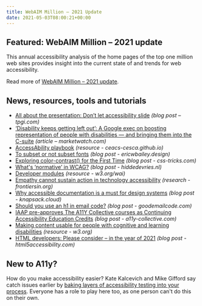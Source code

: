 ```yaml
---
title: WebAIM Million – 2021 Update
date: 2021-05-03T08:00:21+00:00
---
```


## Featured: WebAIM Million – 2021 update

This annual accessibility analysis of the home pages of the top one million web sites provides insight into the current state of and trends for web accessibility.

Read more of [WebAIM Million – 2021 update](https://webaim.org/blog/webaim-million-2021/).

## News, resources, tools and tutorials

- [All about the presentation: Don’t let accessibility slide](https://www.tpgi.com/all-about-the-presentation-dont-let-accessibility-slide/) *(blog post – tpgi.com)*
- [‘Disability keeps getting left out’: A Google exec on boosting representation of people with disabilities — and bringing them into the C-suite](https://www.marketwatch.com/story/disability-keeps-getting-left-out-a-google-exec-on-boosting-representation-of-people-with-disabilities-and-bringing-them-into-the-c-suite-11619206201) *(article – marketwatch.com)*
- [AccessAbility playbook](https://ceacs-cesca.github.io/playbook/) *(resource - ceacs-cesca.github.io)*
- [To subset or not subset fonts](https://ericwbailey.design/writing/to-subset-or-not-subset-fonts/) *(blog post - ericwbailey.design)*
- [Exploring color-contrast() for the First Time](https://css-tricks.com/exploring-color-contrast-for-the-first-time/) *(blog post - css-tricks.com)*
- [What's ‘normative’ in WCAG?](https://hiddedevries.nl/en/blog/2021-04-27-whats-normative-in-wcag) *(blog post - hiddedevries.nl)*
- [Developer modules](https://www.w3.org/WAI/curricula/developer-modules/) *(resource - w3.org/wai)*
- [Empathy cannot sustain action in technology accessibility](https://www.frontiersin.org/articles/10.3389/fcomp.2021.617044/full) *(research - frontiersin.org)*
- [Why accessible documentation is a must for design systems](https://www.knapsack.cloud/blog/accessible-documentation-for-design-systems) *(blog post - knapsack.cloud)*
- [Should you use an h1 in email code?](https://www.goodemailcode.com/email-accessibility/should-you-use-an-h1-in-email-code) *(blog post - goodemailcode.com)*
- [IAAP pre-approves The A11Y Collective courses as Continuing Accessibility Education Credits](https://a11y-collective.com/blog/iaap-pre-approves-a11y-collection-courses/) *(blog post - a11y-collective.com)*
- [Making content usable for people with cognitive and learning disabilities](https://www.w3.org/TR/coga-usable/) *(resource - w3.org)*
- [HTML developers: Please consider – in the year of 2021](https://html5accessibility.com/stuff/2021/05/01/html-developers-please-consider-in-the-year-of-2021/) *(blog post - html5accessibility.com)*

## New to A11y?

How do you make accessibility easier? Kate Kalcevich and Mike Gifford say catch issues earlier by [baking layers of accessibility testing into your process](https://www.smashingmagazine.com/2021/04/bake-layers-accessibility-testing-process/). Everyone has a role to play here too, as one person can't do this on their own.

